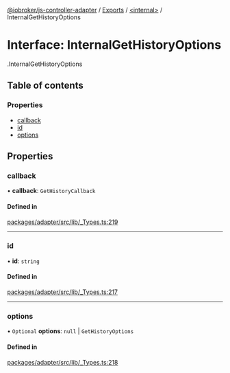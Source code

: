 [@iobroker/js-controller-adapter](../README.md) / [Exports](../modules.md) / [<internal\>](../modules/internal_.md) / InternalGetHistoryOptions

# Interface: InternalGetHistoryOptions

[<internal>](../modules/internal_.md).InternalGetHistoryOptions

## Table of contents

### Properties

- [callback](internal_.InternalGetHistoryOptions.md#callback)
- [id](internal_.InternalGetHistoryOptions.md#id)
- [options](internal_.InternalGetHistoryOptions.md#options)

## Properties

### callback

• **callback**: `GetHistoryCallback`

#### Defined in

[packages/adapter/src/lib/_Types.ts:219](https://github.com/ioBroker/ioBroker.js-controller/blob/8b30b890/packages/adapter/src/lib/_Types.ts#L219)

___

### id

• **id**: `string`

#### Defined in

[packages/adapter/src/lib/_Types.ts:217](https://github.com/ioBroker/ioBroker.js-controller/blob/8b30b890/packages/adapter/src/lib/_Types.ts#L217)

___

### options

• `Optional` **options**: ``null`` \| `GetHistoryOptions`

#### Defined in

[packages/adapter/src/lib/_Types.ts:218](https://github.com/ioBroker/ioBroker.js-controller/blob/8b30b890/packages/adapter/src/lib/_Types.ts#L218)

